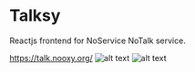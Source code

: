 # Talksy
Reactjs frontend for NoService NoTalk service.

https://talk.nooxy.org/
![alt text](/imgs/NoTalkAD.png)
![alt text](/imgs/Talksy.png)

